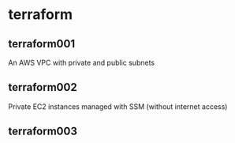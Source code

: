 # terraform
## terraform001
An AWS VPC with private and public subnets

## terraform002
Private EC2 instances managed with SSM (without internet access)

## terraform003
